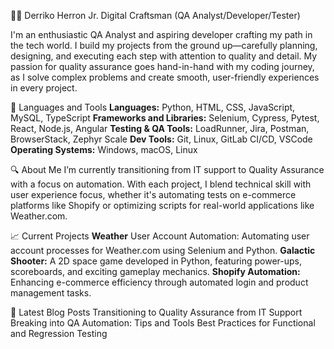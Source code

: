 👨‍💻 Derriko Herron Jr.
Digital Craftsman (QA Analyst/Developer/Tester)

I'm an enthusiastic QA Analyst and aspiring developer crafting my path in the tech world. I build my projects from the ground up—carefully planning, designing, and executing each step with attention to quality and detail. My passion for quality assurance goes hand-in-hand with my coding journey, as I solve complex problems and create smooth, user-friendly experiences in every project.


🧰 Languages and Tools
**Languages:** Python, HTML, CSS, JavaScript, MySQL, TypeScript
**Frameworks and Libraries:** Selenium, Cypress, Pytest, React, Node.js, Angular
**Testing & QA Tools:** LoadRunner, Jira, Postman, BrowserStack, Zephyr Scale
**Dev Tools:** Git, Linux, GitLab CI/CD, VSCode
**Operating Systems:** Windows, macOS, Linux

🔍 About Me
I’m currently transitioning from IT support to Quality Assurance with a focus on automation. With each project, I blend technical skill with user experience focus, whether it's automating tests on e-commerce platforms like Shopify or optimizing scripts for real-world applications like Weather.com.

📈 Current Projects
**Weather** User Account Automation: Automating user account processes for Weather.com using Selenium and Python.
**Galactic Shooter:** A 2D space game developed in Python, featuring power-ups, scoreboards, and exciting gameplay mechanics.
**Shopify Automation:** Enhancing e-commerce efficiency through automated login and product management tasks.

📝 Latest Blog Posts
Transitioning to Quality Assurance from IT Support
Breaking into QA Automation: Tips and Tools
Best Practices for Functional and Regression Testing
